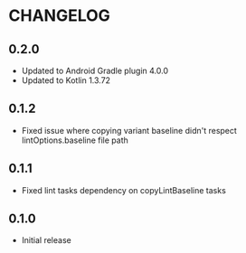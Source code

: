 # CHANGELOG
## 0.2.0
* Updated to Android Gradle plugin 4.0.0
* Updated to Kotlin 1.3.72

## 0.1.2
* Fixed issue where copying variant baseline didn't respect lintOptions.baseline file path

## 0.1.1
* Fixed lint tasks dependency on copyLintBaseline tasks

## 0.1.0
* Initial release
